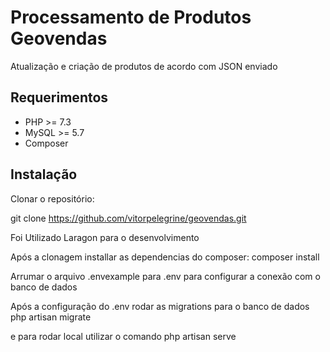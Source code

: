 # Processamento de Produtos Geovendas
Atualização e criação de produtos de acordo com JSON enviado

## Requerimentos

- PHP >= 7.3
- MySQL >= 5.7
- Composer

## Instalação

Clonar o repositório:

git clone https://github.com/vitorpelegrine/geovendas.git

Foi Utilizado Laragon para o desenvolvimento

Após a clonagem installar as dependencias do composer:
composer install

Arrumar o arquivo .envexample para .env para configurar a conexão com o banco de dados

Após a configuração do .env rodar as migrations para o banco de dados 
php artisan migrate

e para rodar local utilizar o comando 
php artisan serve


